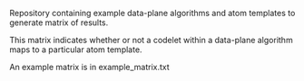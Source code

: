 Repository containing example data-plane algorithms and
atom templates to generate matrix of results.

This matrix indicates whether or not a codelet within a data-plane
algorithm maps to a particular atom template.

An example matrix is in example_matrix.txt
